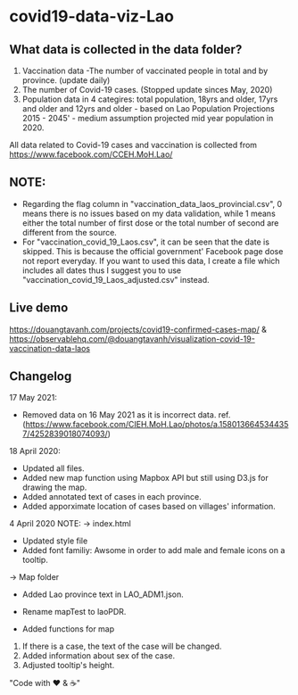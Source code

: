 # covid19-data-viz-Lao

## What data is collected in the data folder?
1. Vaccination data -The number of vaccinated people in total and by province. (update daily)
2. The number of Covid-19 cases. (Stopped update sinces May, 2020)
3. Population data in 4 categires: total population, 18yrs and older, 17yrs and older and 12yrs and older  - based on Lao Population Projections 2015 - 2045' - medium assumption projected mid year population in 2020.


All data related to Covid-19 cases and vaccination is collected from https://www.facebook.com/CCEH.MoH.Lao/

## NOTE:
* Regarding the flag column in "vaccination_data_laos_provincial.csv", 0 means there is no issues based on my data validation, while  1 means either the total number of first dose or the total number of second are different from the source.
* For "vaccination_covid_19_Laos.csv", it can be seen that the date is skipped. This is because the official government' Facebook page dose not report everyday. If you want to used this data, I create a file which includes all dates thus I suggest you to use "vaccination_covid_19_Laos_adjusted.csv" instead.


## Live demo
https://douangtavanh.com/projects/covid19-confirmed-cases-map/ & https://observablehq.com/@douangtavanh/visualization-covid-19-vaccination-data-laos



## Changelog

17 May 2021:
+ Removed data on 16 May 2021 as it is incorrect data. ref. (https://www.facebook.com/CIEH.MoH.Lao/photos/a.1580136645344357/4252839018074093/)

18 April 2020:
+ Updated all files.
+ Added new map function using Mapbox API but still using D3.js for drawing the map.
+ Added annotated text of cases in each province.
+ Added apporximate location of cases based on villages' information.


4 April 2020 NOTE:
-> index.html
+ Updated style file
+ Added font familiy: Awsome in order to add male and female icons on a tooltip.

-> Map folder
+ Added Lao province text in LAO_ADM1.json.
+ Rename mapTest to laoPDR.

+ Added functions for map
1. If there is a case, the text of the case will be changed.
2. Added information about sex of the case.
3. Adjusted tooltip's height.


"Code with ❤️ & ☕️"

